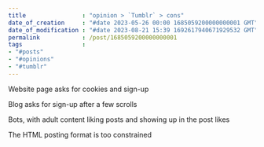 ```yaml
---
title                : "opinion > `Tumblr` > cons"
date_of_creation     : "#date 2023-05-26 00:00 1685059200000000001 GMT"
date_of_modification : "#date 2023-08-21 15:39 1692617940671929532 GMT"
permalink            : /post/1685059200000000001
tags                 : 
- "#posts"
- "#opinions"
- "#tumblr"
---
```


Website page asks for cookies and sign-up

Blog asks for sign-up after a few scrolls

Bots, with adult content liking posts and showing up in the post likes

The HTML posting format is too constrained